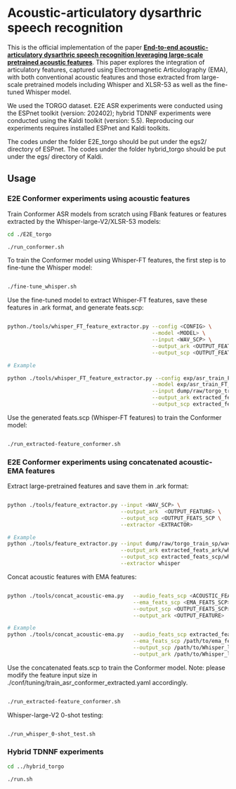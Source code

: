 # Acoustic-articulatory dysarthric speech recognition 

This is the official implementation of the paper [**End-to-end acoustic-articulatory dysarthric speech recognition leveraging large-scale pretrained acoustic features**](to-be-added).
This paper explores the integration of articulatory features, captured using Electromagnetic Articulography (EMA), with both conventional acoustic features and those extracted from large-scale pretrained models including Whisper
and XLSR-53 as well as the fine-tuned Whisper model. 

We used the TORGO dataset. E2E ASR experiments were conducted using the ESPnet toolkit (version: 202402); hybrid TDNNF experiments were conducted using the Kaldi toolkit (version: 5.5). Reproducing our experiments requires installed ESPnet and Kaldi toolkits.

The codes under the folder E2E_torgo should be put under the egs2/ directory of ESPnet. The codes under the folder hybrid_torgo should be put under the egs/ directory of Kaldi.

## Usage

### E2E Conformer experiments using acoustic features
Train Conformer ASR models from scratch using FBank features or features extracted by the Whisper-large-V2/XLSR-53 models:
```bash
cd ./E2E_torgo

./run_conformer.sh

```

To train the Conformer model using Whisper-FT features, the first step is to fine-tune the Whisper model:
```bash

./fine-tune_whisper.sh

```
Use the fine-tuned model to extract Whisper-FT features, save these features in .ark format, and generate feats.scp:

```bash

python./tools/whisper_FT_feature_extractor.py --config <CONFIG> \
                                              --model <MODEL> \
                                              --input <WAV_SCP> \
                                              --output_ark <OUTPUT_FEATURE> \
                                              --output_scp <OUTPUT_FEATS_SCP>

# Example

python ./tools/whisper_FT_feature_extractor.py --config exp/asr_train_FT_whisper/config.yaml \
                                              --model exp/asr_train_FT_whisper/model.pth \
                                              --input dump/raw/torgo_train_sp/wav.scp \
                                              --output_ark extracted_feats_ark/whisper_FT_feature_test.ark \
                                              --output_scp extracted_feats_scp/whisper_FT_feats_test.scp

```

Use the generated feats.scp (Whisper-FT features) to train the Conformer model:

```bash

./run_extracted-feature_conformer.sh

```
### E2E Conformer experiments using concatenated acoustic-EMA features

Extract large-pretrained features and save them in .ark format:
```bash

python ./tools/feature_extractor.py --input <WAV_SCP> \
                                    --output_ark  <OUTPUT_FEATURE> \
                                    --output_scp <OUTPUT_FEATS_SCP \
                                    --extractor <EXTRACTOR>

# Example
python ./tools/feature_extractor.py --input dump/raw/torgo_train_sp/wav.scp \
                                    --output_ark extracted_feats_ark/whisper_large_feature_torgo_train_sp.ark \
                                    --output_scp extracted_feats_scp/whisper_large_feats_torgo_train_sp.scp \
                                    --extractor whisper         

```
Concat acoustic features with EMA features:
```bash

python ./tools/concat_acoustic-ema.py   --audio_feats_scp <ACOUSTIC_FEATS_SCP> \
                                        --ema_feats_scp <EMA_FEATS_SCP> \
                                        --output_scp <OUTPUT_FEATS_SCP> \
                                        --output_ark <OUTPUT_FEATURE>

# Example
python ./tools/concat_acoustic-ema.py   --audio_feats_scp extracted_feats_scp/whisper_large_feats_torgo_train_sp.scp \
                                        --ema_feats_scp /path/to/ema_feats.scp \
                                        --output_scp /path/to/Whisper_large_ema_feats.scp \
                                        --output_ark /path/to/Whisper_large_ema_feats.ark
```

Use the concatenated feats.scp to train the Conformer model. Note: please modify the feature input size in ./conf/tuning/train_asr_conformer_extracted.yaml accordingly.

```bash

./run_extracted-feature_conformer.sh

```
Whisper-large-V2 0-shot testing:

```bash

./run_whisper_0-shot_test.sh

```

### Hybrid TDNNF experiments
```bash
cd ../hybrid_torgo

./run.sh

```

